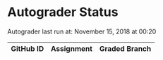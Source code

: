 # Autograder Status
Autograder last run at: November 15, 2018 at 00:20

| GitHub ID | Assignment | Graded Branch |
|-----------|------------|---------------|
